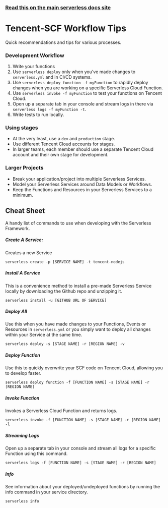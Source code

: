 <!--
title: Tencent Cloud - Serverless Cloud Function (SCF) Guide - Workflow | Serverless Framework
menuText: Workflow
menuOrder: 14
description: A guide and cheatsheet containing CLI commands and workflow recommendations.
layout: Doc
-->

<!-- DOCS-SITE-LINK:START automatically generated  -->

### [Read this on the main serverless docs site](https://www.serverless.com/framework/docs/providers/aliyun/guide/workflow/)

<!-- DOCS-SITE-LINK:END -->

# Tencent-SCF Workflow Tips

Quick recommendations and tips for various processes.

### Development Workflow

1. Write your functions
2. Use `serverless deploy` only when you've made changes to `serverless.yml` and in CI/CD systems.
3. Use `serverless deploy function -f myFunction` to rapidly deploy changes when you are working on a specific Serverless Cloud Function.
4. Use `serverless invoke -f myFunction` to test your functions on Tencent Cloud.
5. Open up a separate tab in your console and stream logs in there via `serverless logs -f myFunction -t`.
6. Write tests to run locally.

### Using stages

- At the very least, use a `dev` and `production` stage.
- Use different Tencent Cloud accounts for stages.
- In larger teams, each member should use a separate Tencent Cloud account and their own stage for development.

### Larger Projects

- Break your application/project into multiple Serverless Services.
- Model your Serverless Services around Data Models or Workflows.
- Keep the Functions and Resources in your Serverless Services to a minimum.

## Cheat Sheet

A handy list of commands to use when developing with the Serverless Framework.

##### Create A Service:

Creates a new Service

```
serverless create -p [SERVICE NAME] -t tencent-nodejs
```

##### Install A Service

This is a convenience method to install a pre-made Serverless Service locally by downloading the Github repo and unzipping it.

```
serverless install -u [GITHUB URL OF SERVICE]
```

##### Deploy All

Use this when you have made changes to your Functions, Events or Resources in `serverless.yml` or you simply want to deploy all changes within your Service at the same time.

```
serverless deploy -s [STAGE NAME] -r [REGION NAME] -v
```

##### Deploy Function

Use this to quickly overwrite your SCF code on Tencent Cloud, allowing you to develop faster.

```
serverless deploy function -f [FUNCTION NAME] -s [STAGE NAME] -r [REGION NAME]
```

##### Invoke Function

Invokes a Serverless Cloud Function and returns logs.

```
serverless invoke -f [FUNCTION NAME] -s [STAGE NAME] -r [REGION NAME] -l
```

##### Streaming Logs

Open up a separate tab in your console and stream all logs for a specific Function using this command.

```
serverless logs -f [FUNCTION NAME] -s [STAGE NAME] -r [REGION NAME]
```

##### Info

See information about your deployed/undeployed functions by running the info command in your service directory.

```
serverless info
```
